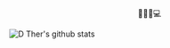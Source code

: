 <p align="center">
👾🍺🚢💻
</p>


![D Ther's github stats](https://github-readme-stats.vercel.app/api?username=DTherHtun&show_icons=true")

